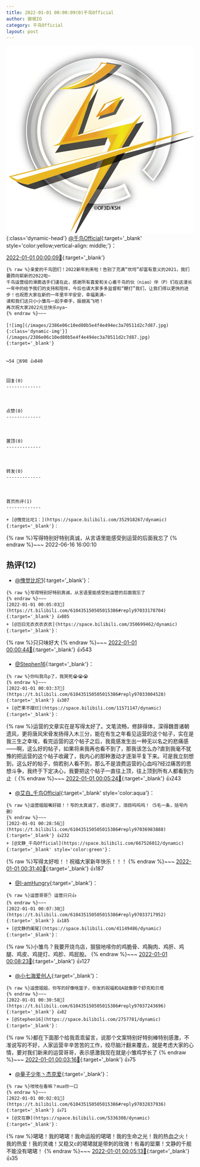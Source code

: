 ```yaml
---
title: 2022-01-01 00:00:09(0)千鸟Official
author: 御坂IO
category: 千鸟Official
layout: post
---
```


![img](/images/d7235309f85c0e1aec9d4ca9b6be983202228f8e.jpg){:class='dynamic-head'}
[@千鸟Official](https://space.bilibili.com/553771121/dynamic){:target='_blank' style='color:yellow;vertical-align: middle;'}：

[2022-01-01 00:00:09🔗](https://t.bilibili.com/610435150505015386){:target='_blank'}

~~~
{% raw %}亲爱的千鸟团们！2022新年到来啦！告别了充满“坎坷”却富有意义的2021，我们要跨向崭新的2022啦~
千鸟运营组的滑跪选手们谨在此，感谢所有喜爱和关心着千鸟的伙（niao）伴（P）们在这漫长一年中的给予我们的支持和陪伴，今后也请大家多多监督和“鞭打”我们，让我们得以更快的进步！也祝愿大家在新的一年里平平安安，幸福美满~
请和我们这只小小雏鸟一起手牵手，振翅高飞吧！
再次祝大家2022元旦快乐nya~ 
{% endraw %}~~~

[![img](/images/2386e06c10ed80b5e4f4e494ec3a70511d2c7d87.jpg){:class='dynamic-img'}](/images/2386e06c10ed80b5e4f4e494ec3a70511d2c7d87.jpg){:target='_blank'}


↪️54 💬698 👍840


回复(0)
-------------



点赞(0)
-------------



置顶(0)
-------------



转发(0)
-------------



首页热评(1)
-------------

+ [@愧觉比坨1：](https://space.bilibili.com/352918267/dynamic){:target='_blank'}：
~~~
{% raw %}写得特别好特别真诚，从言语里能感受到运营的后面我忘了
{% endraw %}~~~
2022-06-16 16:00:10


热评(12)
-------------

+ [@愧觉比坨1](https://space.bilibili.com/352918267/dynamic){:target='_blank'}：
~~~
{% raw %}写得特别好特别真诚，从言语里能感受到运营的后面我忘了
{% endraw %}~~~
[2022-01-01 00:05:03🔗](https://t.bilibili.com/610435150505015386#reply97033178704){:target='_blank'} 👍805
+ [@岂曰无衣衣衣衣衣](https://space.bilibili.com/350699462/dynamic){:target='_blank'}：
~~~
{% raw %}只只味好大
{% endraw %}~~~
[2022-01-01 00:00:44🔗](https://t.bilibili.com/610435150505015386#reply97032615440){:target='_blank'} 👍543
+ [@Stephen16](https://space.bilibili.com/2757781/dynamic){:target='_blank'}：
~~~
{% raw %}你叫我鸟p了，我哭死😭😭😭
{% endraw %}~~~
[2022-01-01 00:03:37🔗](https://t.bilibili.com/610435150505015386#reply97033004528){:target='_blank'} 👍307
+ [@芒果不摆烂](https://space.bilibili.com/11571147/dynamic){:target='_blank'}：
~~~
{% raw %}运营的文章实在是写得太好了。文笔流畅，修辞得体，深得魏晋诸朝遗风，更将唐风宋骨发扬得入木三分，能在有生之年看见运营的这个帖子，实在是我三生之幸埃，看完运营的这个帖子之后，我竟感发生出一种无以名之的悲痛感——啊，这么好的帖子，如果将来我再也看不到了，那我该怎么办?直到我毫不犹豫的把运营的这个帖子收藏了，我内心的那种激动才逐渐平复下来。可是我立刻想到，这么好的帖子，倘若别人看不到，那么不是浪费运营的心血吗?经过痛苦的思想斗争，我终于下定决心，我要把这个帖子一直往上顶，往上顶到所有人都看到为止（
{% endraw %}~~~
[2022-01-01 00:05:24🔗](https://t.bilibili.com/610435150505015386#reply97033316704){:target='_blank'} 👍243
+ [@艾白_千鸟Official](https://space.bilibili.com/334537711/dynamic){:target='_blank' style='color:aqua'}：
~~~
{% raw %}运营姐姐嘴好甜！！写的太真诚了，感动哭了，泪目呜呜呜！（5毛一条，括号内删）
{% endraw %}~~~
[2022-01-01 00:28:56🔗](https://t.bilibili.com/610435150505015386#reply97036983888){:target='_blank'} 👍232
+ [@文静_千鸟Official](https://space.bilibili.com/667526012/dynamic){:target='_blank' style='color:green'}：
~~~
{% raw %}写得太好啦！！祝福大家新年快乐！！！
{% endraw %}~~~
[2022-01-01 00:31:40🔗](https://t.bilibili.com/610435150505015386#reply97037339120){:target='_blank'} 👍187
+ [@I-amHungry](https://space.bilibili.com/6715117/dynamic){:target='_blank'}：
~~~
{% raw %}运营哥哥✋ 运营只只👍
{% endraw %}~~~
[2022-01-01 00:07:30🔗](https://t.bilibili.com/610435150505015386#reply97033717952){:target='_blank'} 👍185
+ [@文静的阑尾](https://space.bilibili.com/41149486/dynamic){:target='_blank'}：
~~~
{% raw %}小雏鸟？我要开烧鸟店，狠狠地嗦你的鸡脆骨、鸡胸肉、鸡肝、鸡腿、鸡皮、鸡提灯、鸡胗、鸡屁股。
{% endraw %}~~~
[2022-01-01 00:08:23🔗](https://t.bilibili.com/610435150505015386#reply97033926096){:target='_blank'} 👍127
+ [@小七海爱创人](https://space.bilibili.com/12072645/dynamic){:target='_blank'}：
~~~
{% raw %}运营姐姐，你写的好像啥篮子，你发的祝福和QA就像那个舒克和贝塔
{% endraw %}~~~
[2022-01-01 00:30:58🔗](https://t.bilibili.com/610435150505015386#reply97037243696){:target='_blank'} 👍82
+ [@Stephen16](https://space.bilibili.com/2757781/dynamic){:target='_blank'}：
~~~
{% raw %}都在下面那个给我乖乖留言，说那个文案特别好特别棒特别感激，不准说写的不好，人家运营辛辛苦苦的工作，绞尽脑汁翻来覆去，就是考虑大家的心情，要对我们新来的运营哥哥，表示感激我现在就是小雏鸡学长了
{% endraw %}~~~
[2022-01-01 00:03:16🔗](https://t.bilibili.com/610435150505015386#reply97033052528){:target='_blank'} 👍75
+ [@量子少年丶杰克爱](https://space.bilibili.com/12542237/dynamic){:target='_blank'}：
~~~
{% raw %}吱吱在看嘛？mua你一口
{% endraw %}~~~
[2022-01-01 00:02:01🔗](https://t.bilibili.com/610435150505015386#reply97032837936){:target='_blank'} 👍71
+ [@文在静](https://space.bilibili.com/5336308/dynamic){:target='_blank'}：
~~~
{% raw %}珺珺！我的珺珺！我命运般的珺珺！我的生命之光！我的热血之火！我的热爱！我的灵魂！又稳又c的珺珺就是带刺的玫瑰！有毒的罂粟！文静的千舰不能没有珺珺！
{% endraw %}~~~
[2022-01-01 00:05:13🔗](https://t.bilibili.com/610435150505015386#reply97033188640){:target='_blank'} 👍35


